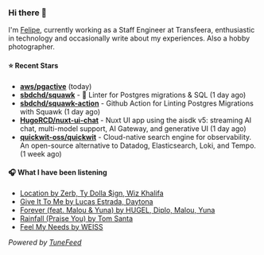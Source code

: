 ### Hi there 👋

I'm [Felipe](https://felipevm.com), currently working as a Staff Engineer at Transfeera, enthusiastic in technology and occasionally write about my experiences. Also a hobby photographer.

#### ⭐ Recent Stars
- **[aws/pgactive](https://github.com/aws/pgactive)** (today)
- **[sbdchd/squawk](https://github.com/sbdchd/squawk)** - 🐘 Linter for Postgres migrations &amp; SQL (1 day ago)
- **[sbdchd/squawk-action](https://github.com/sbdchd/squawk-action)** - Github Action for Linting Postgres Migrations with Squawk (1 day ago)
- **[HugoRCD/nuxt-ui-chat](https://github.com/HugoRCD/nuxt-ui-chat)** - Nuxt UI app using the aisdk v5: streaming AI chat, multi-model support, AI Gateway, and generative UI (1 day ago)
- **[quickwit-oss/quickwit](https://github.com/quickwit-oss/quickwit)** - Cloud-native search engine for observability. An open-source alternative to Datadog, Elasticsearch, Loki, and Tempo. (1 week ago)

#### 🎧 What I have been listening
- [Location by Zerb, Ty Dolla $ign, Wiz Khalifa](https://open.spotify.com/track/6Ilomcr9iLplsgAvZjHkJP)
- [Give It To Me by Lucas Estrada, Daytona](https://open.spotify.com/track/4TS12gNcLIIfYP2j7wocyJ)
- [Forever (feat. Malou &amp; Yuna) by HUGEL, Diplo, Malou, Yuna](https://open.spotify.com/track/2YHUlS8D0qH6GUUMNBHFgT)
- [Rainfall (Praise You) by Tom Santa](https://open.spotify.com/track/1M8t1j3Kv2qp97bdq5q4Vl)
- [Feel My Needs by WEISS](https://open.spotify.com/track/7nionv2ijjqUlg9m5iWPTc)

_Powered by [TuneFeed](https://tunefeed.app?ref=github.com)_
